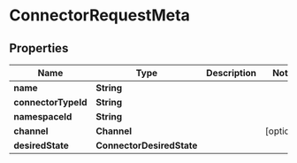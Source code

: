 

# ConnectorRequestMeta


## Properties

Name | Type | Description | Notes
------------ | ------------- | ------------- | -------------
**name** | **String** |  | 
**connectorTypeId** | **String** |  | 
**namespaceId** | **String** |  | 
**channel** | **Channel** |  |  [optional]
**desiredState** | **ConnectorDesiredState** |  | 



